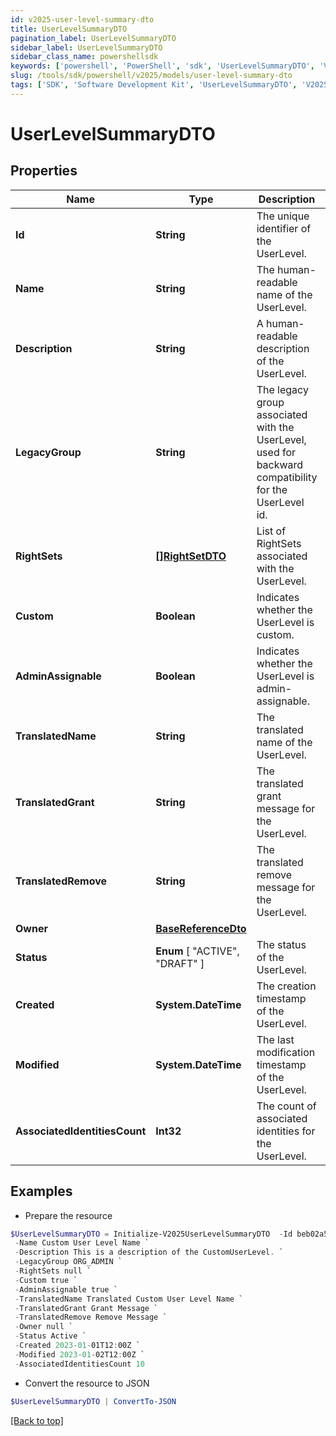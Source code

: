 ```yaml
---
id: v2025-user-level-summary-dto
title: UserLevelSummaryDTO
pagination_label: UserLevelSummaryDTO
sidebar_label: UserLevelSummaryDTO
sidebar_class_name: powershellsdk
keywords: ['powershell', 'PowerShell', 'sdk', 'UserLevelSummaryDTO', 'V2025UserLevelSummaryDTO'] 
slug: /tools/sdk/powershell/v2025/models/user-level-summary-dto
tags: ['SDK', 'Software Development Kit', 'UserLevelSummaryDTO', 'V2025UserLevelSummaryDTO']
---
```



# UserLevelSummaryDTO

## Properties

Name | Type | Description | Notes
------------ | ------------- | ------------- | -------------
**Id** | **String** | The unique identifier of the UserLevel. | [optional] 
**Name** | **String** | The human-readable name of the UserLevel. | [optional] 
**Description** | **String** | A human-readable description of the UserLevel. | [optional] 
**LegacyGroup** | **String** | The legacy group associated with the UserLevel, used for backward compatibility for the UserLevel id. | [optional] 
**RightSets** | [**[]RightSetDTO**](right-set-dto) | List of RightSets associated with the UserLevel. | [optional] 
**Custom** | **Boolean** | Indicates whether the UserLevel is custom. | [optional] [default to $true]
**AdminAssignable** | **Boolean** | Indicates whether the UserLevel is admin-assignable. | [optional] [default to $true]
**TranslatedName** | **String** | The translated name of the UserLevel. | [optional] 
**TranslatedGrant** | **String** | The translated grant message for the UserLevel. | [optional] 
**TranslatedRemove** | **String** | The translated remove message for the UserLevel. | [optional] 
**Owner** | [**BaseReferenceDto**](base-reference-dto) |  | [optional] 
**Status** |  **Enum** [  "ACTIVE",    "DRAFT" ] | The status of the UserLevel. | [optional] 
**Created** | **System.DateTime** | The creation timestamp of the UserLevel. | [optional] 
**Modified** | **System.DateTime** | The last modification timestamp of the UserLevel. | [optional] 
**AssociatedIdentitiesCount** | **Int32** | The count of associated identities for the UserLevel. | [optional] 

## Examples

- Prepare the resource
```powershell
$UserLevelSummaryDTO = Initialize-V2025UserLevelSummaryDTO  -Id beb02a57-010f-4c29-a6d2-fae9628bda73 `
 -Name Custom User Level Name `
 -Description This is a description of the CustomUserLevel. `
 -LegacyGroup ORG_ADMIN `
 -RightSets null `
 -Custom true `
 -AdminAssignable true `
 -TranslatedName Translated Custom User Level Name `
 -TranslatedGrant Grant Message `
 -TranslatedRemove Remove Message `
 -Owner null `
 -Status Active `
 -Created 2023-01-01T12:00Z `
 -Modified 2023-01-02T12:00Z `
 -AssociatedIdentitiesCount 10
```

- Convert the resource to JSON
```powershell
$UserLevelSummaryDTO | ConvertTo-JSON
```


[[Back to top]](#) 

